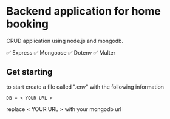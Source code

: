 # Backend application for home booking
CRUD application using node.js and mongodb.

✅ Express
✅ Mongoose
✅ Dotenv
✅ Multer

## Get starting
to start create a file called ".env" with the following information
```
DB = < YOUR URL >
```
replace < YOUR URL > with your mongodb url